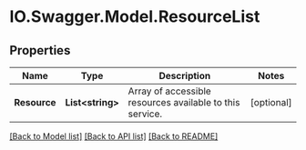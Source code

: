 # IO.Swagger.Model.ResourceList
## Properties

Name | Type | Description | Notes
------------ | ------------- | ------------- | -------------
**Resource** | **List&lt;string&gt;** | Array of accessible resources available to this service. | [optional] 

[[Back to Model list]](../README.md#documentation-for-models) [[Back to API list]](../README.md#documentation-for-api-endpoints) [[Back to README]](../README.md)

